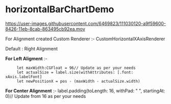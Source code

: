 
# horizontalBarChartDemo

https://user-images.githubusercontent.com/6469823/111030120-a9f59600-8426-11eb-8cab-863495cb92ea.mov



For Alignment created Custom Renderer :- CustomHorizontalXAxisRenderer


Default : Right Alignment

**For Left Aligment** :-

         let maxWidth:CGFloat = 96// Update as per your needs
         let actualSize = label.size(withAttributes: [.font: xAxis.labelFont]
         let newPositionX = pos - (maxWidth - actualSize.width)
   
  
**For Center Alignment** :-
label.padding(toLength: 16, withPad: " ", startingAt: 0)// Update from 16 as per your needs
    
    
   
   
